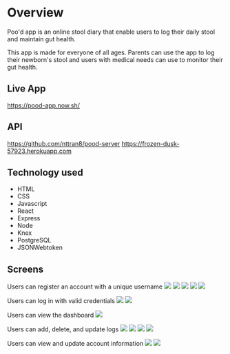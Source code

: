 # Overview

Poo'd app is an online stool diary that enable users to log their daily stool and maintain gut health.

This app is made for everyone of all ages. Parents can use the app to log their newborn's stool and users with medical needs can use to monitor their gut health.

## Live App

https://pood-app.now.sh/

## API

https://github.com/nttran8/pood-server
https://frozen-dusk-57923.herokuapp.com

## Technology used

- HTML
- CSS
- Javascript
- React
- Express
- Node
- Knex
- PostgreSQL
- JSONWebtoken

## Screens

Users can register an account with a unique username
![](images/Register.png)
![](images/Register-Validation1.png)
![](images/Register-Validation2.png)
![](images/Register-Validation3.png)
![](images/Register-Validation4.png)

Users can log in with valid credentials
![](images/Login.png)
![](images/Login-Validation.png)

Users can view the dashboard
![](images/Dashboard-EmptyList.png)

Users can add, delete, and update logs
![](images/Log.png)
![](images/Log-Delete.png)
![](images/Log-Update.png)
![](images/Dashboard.png)

Users can view and update account information
![](images/Account.png)
![](images/Account-Validation.png)
